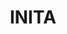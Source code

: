 ---
title: "INITA"
description: "INITA"
layout: shop
keywords:
  - 美食競賽
  - 台灣美食
  - 美食精選
datePublished: "2025-06-30"
dateModified: "2025-07-04"
city: "台北市"
district: "松山區"
address: "台北市松山區八德路三段12巷52弄1號1樓"
phone: "0225770886"
geo: "25.04611563486958, 121.55058517573683"
google_map: "https://maps.app.goo.gl/8bz9dofa92E5vAxx6"
footinder: "https://footinder.com.tw/%e5%8f%b0%e5%8c%97%e5%b8%82%e6%9d%be%e5%b1%b1%e5%8d%80/47659/"
official: "https://www.inita.tw/"
award:
  - name: "500盤"
    year: "2024"
    entries:
      - dishes:
          - "ROSSO E BIANCO 融合燉飯 RisoMi | San Marzano | Almond Milk | 花蓮26號米|聖馬薩諾番茄|杏仁奶(無菜單)"

---